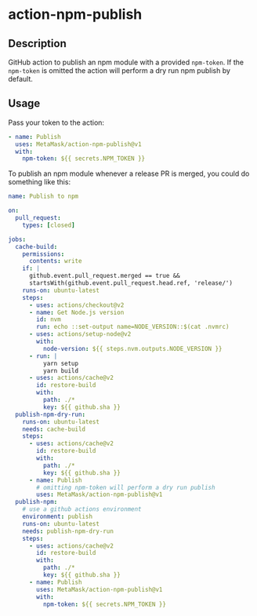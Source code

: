 # action-npm-publish

## Description

GitHub action to publish an npm module with a provided `npm-token`. If the `npm-token` is omitted the action will perform a dry run npm publish by default.

## Usage

Pass your token to the action:

```yaml
- name: Publish
  uses: MetaMask/action-npm-publish@v1
  with:
    npm-token: ${{ secrets.NPM_TOKEN }}
```

To publish an npm module whenever a release PR is merged, you could do something like this:

```yaml
name: Publish to npm

on:
  pull_request:
    types: [closed]

jobs:
  cache-build:
    permissions:
      contents: write
    if: |
      github.event.pull_request.merged == true &&
      startsWith(github.event.pull_request.head.ref, 'release/')
    runs-on: ubuntu-latest
    steps:
      - uses: actions/checkout@v2
      - name: Get Node.js version
        id: nvm
        run: echo ::set-output name=NODE_VERSION::$(cat .nvmrc)
      - uses: actions/setup-node@v2
        with:
          node-version: ${{ steps.nvm.outputs.NODE_VERSION }}
      - run: |
          yarn setup
          yarn build
      - uses: actions/cache@v2
        id: restore-build
        with:
          path: ./*
          key: ${{ github.sha }}
  publish-npm-dry-run:
    runs-on: ubuntu-latest
    needs: cache-build
    steps:
      - uses: actions/cache@v2
        id: restore-build
        with:
          path: ./*
          key: ${{ github.sha }}
      - name: Publish
        # omitting npm-token will perform a dry run publish
        uses: MetaMask/action-npm-publish@v1
  publish-npm:
    # use a github actions environment
    environment: publish
    runs-on: ubuntu-latest
    needs: publish-npm-dry-run
    steps:
      - uses: actions/cache@v2
        id: restore-build
        with:
          path: ./*
          key: ${{ github.sha }}
      - name: Publish
        uses: MetaMask/action-npm-publish@v1
        with:
          npm-token: ${{ secrets.NPM_TOKEN }}
```
